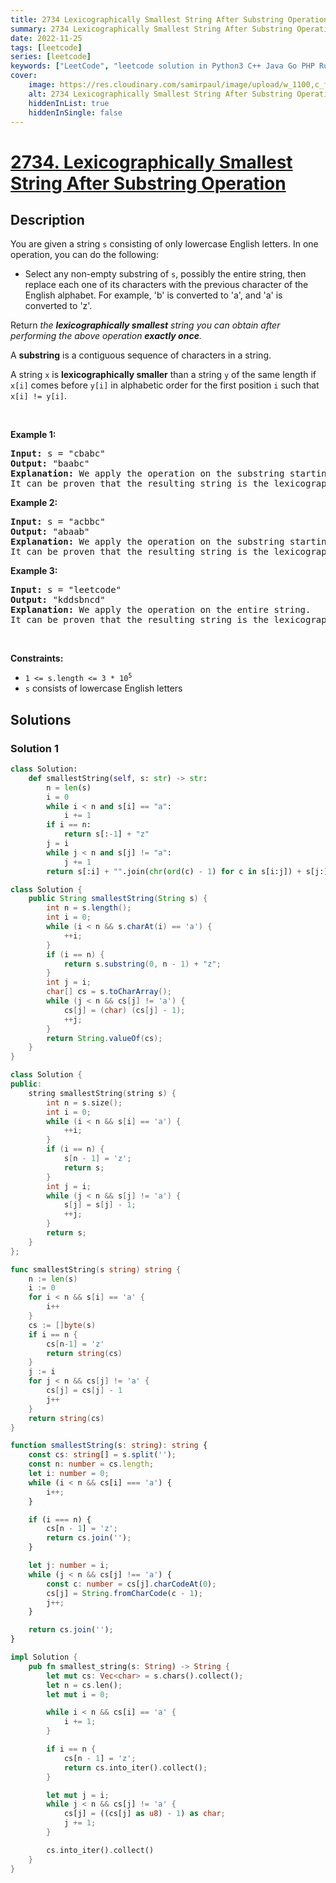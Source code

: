```yaml
---
title: 2734 Lexicographically Smallest String After Substring Operation
summary: 2734 Lexicographically Smallest String After Substring Operation LeetCode Solution Explained
date: 2022-11-25
tags: [leetcode]
series: [leetcode]
keywords: ["LeetCode", "leetcode solution in Python3 C++ Java Go PHP Ruby Swift TypeScript Rust C# JavaScript C", "2734 Lexicographically Smallest String After Substring Operation LeetCode Solution Explained in all languages"]
cover:
    image: https://res.cloudinary.com/samirpaul/image/upload/w_1100,c_fit,co_rgb:FFFFFF,l_text:Arial_75_bold:2734 Lexicographically Smallest String After Substring Operation - Solution Explained/problem-solving.webp
    alt: 2734 Lexicographically Smallest String After Substring Operation
    hiddenInList: true
    hiddenInSingle: false
---
```



# [2734. Lexicographically Smallest String After Substring Operation](https://leetcode.com/problems/lexicographically-smallest-string-after-substring-operation)


## Description

<p>You are given a string <code>s</code> consisting of only lowercase English letters. In one operation, you can do the following:</p>

<ul>
	<li>Select any non-empty substring of <code>s</code>, possibly the entire string, then replace each one of its characters with the previous character of the English alphabet. For example, &#39;b&#39; is converted to &#39;a&#39;, and &#39;a&#39; is converted to &#39;z&#39;.</li>
</ul>

<p>Return <em>the <strong>lexicographically smallest</strong> string you can obtain after performing the above operation <strong>exactly once</strong>.</em></p>

<p>A <strong>substring</strong> is a contiguous sequence of characters in a string.</p>
A string <code>x</code> is <strong>lexicographically smaller</strong> than a string <code>y</code> of the same length if <code>x[i]</code> comes before <code>y[i]</code> in alphabetic order for the first position <code>i</code> such that <code>x[i] != y[i]</code>.
<p>&nbsp;</p>
<p><strong class="example">Example 1:</strong></p>

<pre>
<strong>Input:</strong> s = &quot;cbabc&quot;
<strong>Output:</strong> &quot;baabc&quot;
<strong>Explanation:</strong> We apply the operation on the substring starting at index 0, and ending at index 1 inclusive. 
It can be proven that the resulting string is the lexicographically smallest. 
</pre>

<p><strong class="example">Example 2:</strong></p>

<pre>
<strong>Input:</strong> s = &quot;acbbc&quot;
<strong>Output:</strong> &quot;abaab&quot;
<strong>Explanation:</strong> We apply the operation on the substring starting at index 1, and ending at index 4 inclusive. 
It can be proven that the resulting string is the lexicographically smallest. 
</pre>

<p><strong class="example">Example 3:</strong></p>

<pre>
<strong>Input:</strong> s = &quot;leetcode&quot;
<strong>Output:</strong> &quot;kddsbncd&quot;
<strong>Explanation:</strong> We apply the operation on the entire string. 
It can be proven that the resulting string is the lexicographically smallest. 
</pre>

<p>&nbsp;</p>
<p><strong>Constraints:</strong></p>

<ul>
	<li><code>1 &lt;= s.length &lt;= 3 * 10<sup>5</sup></code></li>
	<li><code>s</code> consists of lowercase English letters</li>
</ul>

## Solutions

### Solution 1

<!-- tabs:start -->

```python
class Solution:
    def smallestString(self, s: str) -> str:
        n = len(s)
        i = 0
        while i < n and s[i] == "a":
            i += 1
        if i == n:
            return s[:-1] + "z"
        j = i
        while j < n and s[j] != "a":
            j += 1
        return s[:i] + "".join(chr(ord(c) - 1) for c in s[i:j]) + s[j:]
```

```java
class Solution {
    public String smallestString(String s) {
        int n = s.length();
        int i = 0;
        while (i < n && s.charAt(i) == 'a') {
            ++i;
        }
        if (i == n) {
            return s.substring(0, n - 1) + "z";
        }
        int j = i;
        char[] cs = s.toCharArray();
        while (j < n && cs[j] != 'a') {
            cs[j] = (char) (cs[j] - 1);
            ++j;
        }
        return String.valueOf(cs);
    }
}
```

```cpp
class Solution {
public:
    string smallestString(string s) {
        int n = s.size();
        int i = 0;
        while (i < n && s[i] == 'a') {
            ++i;
        }
        if (i == n) {
            s[n - 1] = 'z';
            return s;
        }
        int j = i;
        while (j < n && s[j] != 'a') {
            s[j] = s[j] - 1;
            ++j;
        }
        return s;
    }
};
```

```go
func smallestString(s string) string {
	n := len(s)
	i := 0
	for i < n && s[i] == 'a' {
		i++
	}
	cs := []byte(s)
	if i == n {
		cs[n-1] = 'z'
		return string(cs)
	}
	j := i
	for j < n && cs[j] != 'a' {
		cs[j] = cs[j] - 1
		j++
	}
	return string(cs)
}
```

```ts
function smallestString(s: string): string {
    const cs: string[] = s.split('');
    const n: number = cs.length;
    let i: number = 0;
    while (i < n && cs[i] === 'a') {
        i++;
    }

    if (i === n) {
        cs[n - 1] = 'z';
        return cs.join('');
    }

    let j: number = i;
    while (j < n && cs[j] !== 'a') {
        const c: number = cs[j].charCodeAt(0);
        cs[j] = String.fromCharCode(c - 1);
        j++;
    }

    return cs.join('');
}
```

```rust
impl Solution {
    pub fn smallest_string(s: String) -> String {
        let mut cs: Vec<char> = s.chars().collect();
        let n = cs.len();
        let mut i = 0;

        while i < n && cs[i] == 'a' {
            i += 1;
        }

        if i == n {
            cs[n - 1] = 'z';
            return cs.into_iter().collect();
        }

        let mut j = i;
        while j < n && cs[j] != 'a' {
            cs[j] = ((cs[j] as u8) - 1) as char;
            j += 1;
        }

        cs.into_iter().collect()
    }
}
```

<!-- tabs:end -->

<!-- end -->
